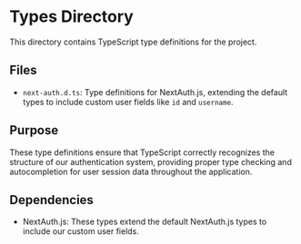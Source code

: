# Types Directory

This directory contains TypeScript type definitions for the project.

## Files

- `next-auth.d.ts`: Type definitions for NextAuth.js, extending the default types to include custom user fields like `id` and `username`.

## Purpose

These type definitions ensure that TypeScript correctly recognizes the structure of our authentication system, providing proper type checking and autocompletion for user session data throughout the application.

## Dependencies

- NextAuth.js: These types extend the default NextAuth.js types to include our custom user fields.
